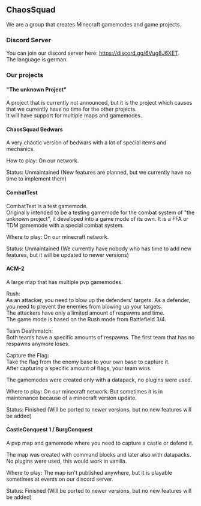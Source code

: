 ## ChaosSquad
We are a group that creates Minecraft gamemodes and game projects.

### Discord Server
You can join our discord server here: https://discord.gg/6Vug8J6XET.  
The language is german.

### Our projects
#### "The unknown Project"
A project that is currently not announced, but it is the project which causes that we currently have no time for the other projects.  
It will have support for multiple maps and gamemodes.
#### ChaosSquad Bedwars
A very chaotic version of bedwars with a lot of special items and mechanics.
  
How to play: On our network.
  
Status: Unmaintained (New features are planned, but we currently have no time to implement them)
#### CombatTest
CombatTest is a test gamemode.  
Originally intended to be a testing gamemode for the combat system of "the unknown project", it developed into a game mode of its own.
It is a FFA or TDM gamemode with a special combat system.
  
Where to play: On our minecraft network.
  
Status: Unmaintained (We currently have nobody who has time to add new features, but it will be updated to newer versions)
#### ACM-2
A large map that has multiple pvp gamemodes.
  
Rush:  
As an attacker, you need to blow up the defenders' targets. As a defender, you need to prevent the enemies from blowing up your targets.  
The attackers have only a limited amount of respawns and time.  
The game mode is based on the Rush mode from Battlefield 3/4.
  
Team Deathmatch:  
Both teams have a specific amounts of respawns. The first team that has no respawns anymore loses.
  
Capture the Flag:  
Take the flag from the enemy base to your own base to capture it.  
After capturing a specific amount of flags, your team wins.
  
The gamemodes were created only with a datapack, no plugins were used.
  
Where to play: On our minecraft network. But sometimes it is in maintenance because of a minecraft version update.
  
Status: Finished (Will be ported to newer versions, but no new features will be added)
#### CastleConquest 1 / BurgConquest
A pvp map and gamemode where you need to capture a castle or defend it.
  
The map was created with command blocks and later also with datapacks.  
No plugins were used, this would work in vanilla.
  
Where to play: The map isn't published anywhere, but it is playable sometimes at events on our discord server.
  
Status: Finished (Will be ported to newer versions, but no new features will be added)
